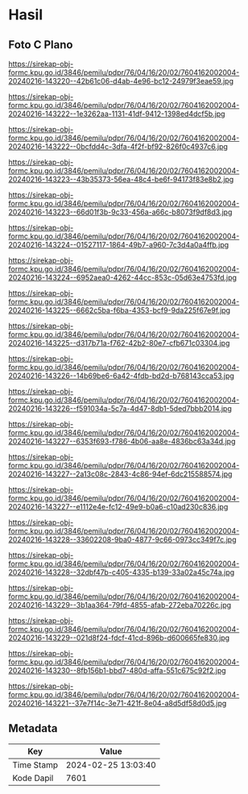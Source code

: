 # Hasil

## Foto C Plano

https://sirekap-obj-formc.kpu.go.id/3846/pemilu/pdpr/76/04/16/20/02/7604162002004-20240216-143220--42b61c06-d4ab-4e96-bc12-24979f3eae59.jpg

https://sirekap-obj-formc.kpu.go.id/3846/pemilu/pdpr/76/04/16/20/02/7604162002004-20240216-143222--1e3262aa-1131-41df-9412-1398ed4dcf5b.jpg

https://sirekap-obj-formc.kpu.go.id/3846/pemilu/pdpr/76/04/16/20/02/7604162002004-20240216-143222--0bcfdd4c-3dfa-4f2f-bf92-826f0c4937c6.jpg

https://sirekap-obj-formc.kpu.go.id/3846/pemilu/pdpr/76/04/16/20/02/7604162002004-20240216-143223--43b35373-56ea-48c4-be6f-94173f83e8b2.jpg

https://sirekap-obj-formc.kpu.go.id/3846/pemilu/pdpr/76/04/16/20/02/7604162002004-20240216-143223--66d01f3b-9c33-456a-a66c-b8073f9df8d3.jpg

https://sirekap-obj-formc.kpu.go.id/3846/pemilu/pdpr/76/04/16/20/02/7604162002004-20240216-143224--01527117-1864-49b7-a960-7c3d4a0a4ffb.jpg

https://sirekap-obj-formc.kpu.go.id/3846/pemilu/pdpr/76/04/16/20/02/7604162002004-20240216-143224--6952aea0-4262-44cc-853c-05d63e4753fd.jpg

https://sirekap-obj-formc.kpu.go.id/3846/pemilu/pdpr/76/04/16/20/02/7604162002004-20240216-143225--6662c5ba-f6ba-4353-bcf9-9da225f67e9f.jpg

https://sirekap-obj-formc.kpu.go.id/3846/pemilu/pdpr/76/04/16/20/02/7604162002004-20240216-143225--d317b71a-f762-42b2-80e7-cfb671c03304.jpg

https://sirekap-obj-formc.kpu.go.id/3846/pemilu/pdpr/76/04/16/20/02/7604162002004-20240216-143226--14b69be6-6a42-4fdb-bd2d-b768143cca53.jpg

https://sirekap-obj-formc.kpu.go.id/3846/pemilu/pdpr/76/04/16/20/02/7604162002004-20240216-143226--f591034a-5c7a-4d47-8db1-5ded7bbb2014.jpg

https://sirekap-obj-formc.kpu.go.id/3846/pemilu/pdpr/76/04/16/20/02/7604162002004-20240216-143227--6353f693-f786-4b06-aa8e-4836bc63a34d.jpg

https://sirekap-obj-formc.kpu.go.id/3846/pemilu/pdpr/76/04/16/20/02/7604162002004-20240216-143227--2a13c08c-2843-4c86-94ef-6dc215588574.jpg

https://sirekap-obj-formc.kpu.go.id/3846/pemilu/pdpr/76/04/16/20/02/7604162002004-20240216-143227--e1112e4e-fc12-49e9-b0a6-c10ad230c836.jpg

https://sirekap-obj-formc.kpu.go.id/3846/pemilu/pdpr/76/04/16/20/02/7604162002004-20240216-143228--33602208-9ba0-4877-9c66-0973cc349f7c.jpg

https://sirekap-obj-formc.kpu.go.id/3846/pemilu/pdpr/76/04/16/20/02/7604162002004-20240216-143228--32dbf47b-c405-4335-b139-33a02a45c74a.jpg

https://sirekap-obj-formc.kpu.go.id/3846/pemilu/pdpr/76/04/16/20/02/7604162002004-20240216-143229--3b1aa364-79fd-4855-afab-272eba70226c.jpg

https://sirekap-obj-formc.kpu.go.id/3846/pemilu/pdpr/76/04/16/20/02/7604162002004-20240216-143229--021d8f24-fdcf-41cd-896b-d600665fe830.jpg

https://sirekap-obj-formc.kpu.go.id/3846/pemilu/pdpr/76/04/16/20/02/7604162002004-20240216-143230--8fb156b1-bbd7-480d-affa-551c675c92f2.jpg

https://sirekap-obj-formc.kpu.go.id/3846/pemilu/pdpr/76/04/16/20/02/7604162002004-20240216-143221--37e7f14c-3e71-421f-8e04-a8d5df58d0d5.jpg


## Metadata

| Key        | Value               |
| ---------- | ------------------- |
| Time Stamp | 2024-02-25 13:03:40 |
| Kode Dapil | 7601                |



